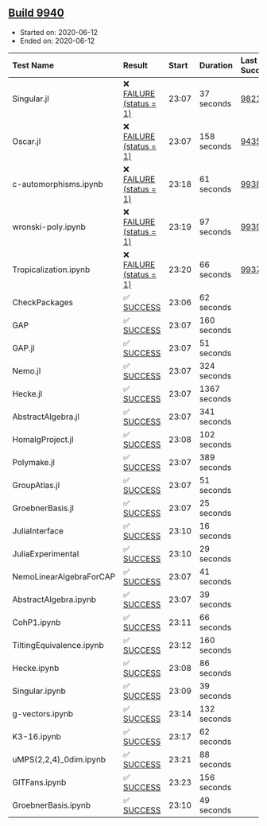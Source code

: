 ## [Build 9940](https://oscarci.mathematik.uni-kl.de/job/oscar/9940/)

* Started on: 2020-06-12
* Ended on: 2020-06-12

| Test Name    | Result | Start | Duration | Last Success | First Failure |
|:-------------|:-------|:------|:---------|:-------------|:--------------|
| Singular.jl | ❌ [FAILURE (status = 1)](https://oscarci.mathematik.uni-kl.de/job/oscar/9940/artifact/logs/build-9940/Singular.jl.log) | 23:07 | 37 seconds | [9821](https://oscarci.mathematik.uni-kl.de/job/oscar/9821/) | [9822](https://oscarci.mathematik.uni-kl.de/job/oscar/9822/) |
| Oscar.jl | ❌ [FAILURE (status = 1)](https://oscarci.mathematik.uni-kl.de/job/oscar/9940/artifact/logs/build-9940/Oscar.jl.log) | 23:07 | 158 seconds | [9435](https://oscarci.mathematik.uni-kl.de/job/oscar/9435/) | [9436](https://oscarci.mathematik.uni-kl.de/job/oscar/9436/) |
| c-automorphisms.ipynb | ❌ [FAILURE (status = 1)](https://oscarci.mathematik.uni-kl.de/job/oscar/9940/artifact/logs/build-9940/c-automorphisms.ipynb.log) | 23:18 | 61 seconds | [9938](https://oscarci.mathematik.uni-kl.de/job/oscar/9938/) | [9939](https://oscarci.mathematik.uni-kl.de/job/oscar/9939/) |
| wronski-poly.ipynb | ❌ [FAILURE (status = 1)](https://oscarci.mathematik.uni-kl.de/job/oscar/9940/artifact/logs/build-9940/wronski-poly.ipynb.log) | 23:19 | 97 seconds | [9939](https://oscarci.mathematik.uni-kl.de/job/oscar/9939/) | [9940](https://oscarci.mathematik.uni-kl.de/job/oscar/9940/) |
| Tropicalization.ipynb | ❌ [FAILURE (status = 1)](https://oscarci.mathematik.uni-kl.de/job/oscar/9940/artifact/logs/build-9940/Tropicalization.ipynb.log) | 23:20 | 66 seconds | [9937](https://oscarci.mathematik.uni-kl.de/job/oscar/9937/) | [9938](https://oscarci.mathematik.uni-kl.de/job/oscar/9938/) |
| CheckPackages | ✅ [SUCCESS](https://oscarci.mathematik.uni-kl.de/job/oscar/9940/artifact/logs/build-9940/CheckPackages.log) | 23:06 | 62 seconds |  |  |
| GAP | ✅ [SUCCESS](https://oscarci.mathematik.uni-kl.de/job/oscar/9940/artifact/logs/build-9940/GAP.log) | 23:07 | 160 seconds |  |  |
| GAP.jl | ✅ [SUCCESS](https://oscarci.mathematik.uni-kl.de/job/oscar/9940/artifact/logs/build-9940/GAP.jl.log) | 23:07 | 51 seconds |  |  |
| Nemo.jl | ✅ [SUCCESS](https://oscarci.mathematik.uni-kl.de/job/oscar/9940/artifact/logs/build-9940/Nemo.jl.log) | 23:07 | 324 seconds |  |  |
| Hecke.jl | ✅ [SUCCESS](https://oscarci.mathematik.uni-kl.de/job/oscar/9940/artifact/logs/build-9940/Hecke.jl.log) | 23:07 | 1367 seconds |  |  |
| AbstractAlgebra.jl | ✅ [SUCCESS](https://oscarci.mathematik.uni-kl.de/job/oscar/9940/artifact/logs/build-9940/AbstractAlgebra.jl.log) | 23:07 | 341 seconds |  |  |
| HomalgProject.jl | ✅ [SUCCESS](https://oscarci.mathematik.uni-kl.de/job/oscar/9940/artifact/logs/build-9940/HomalgProject.jl.log) | 23:08 | 102 seconds |  |  |
| Polymake.jl | ✅ [SUCCESS](https://oscarci.mathematik.uni-kl.de/job/oscar/9940/artifact/logs/build-9940/Polymake.jl.log) | 23:07 | 389 seconds |  |  |
| GroupAtlas.jl | ✅ [SUCCESS](https://oscarci.mathematik.uni-kl.de/job/oscar/9940/artifact/logs/build-9940/GroupAtlas.jl.log) | 23:07 | 51 seconds |  |  |
| GroebnerBasis.jl | ✅ [SUCCESS](https://oscarci.mathematik.uni-kl.de/job/oscar/9940/artifact/logs/build-9940/GroebnerBasis.jl.log) | 23:07 | 25 seconds |  |  |
| JuliaInterface | ✅ [SUCCESS](https://oscarci.mathematik.uni-kl.de/job/oscar/9940/artifact/logs/build-9940/JuliaInterface.log) | 23:10 | 16 seconds |  |  |
| JuliaExperimental | ✅ [SUCCESS](https://oscarci.mathematik.uni-kl.de/job/oscar/9940/artifact/logs/build-9940/JuliaExperimental.log) | 23:10 | 29 seconds |  |  |
| NemoLinearAlgebraForCAP | ✅ [SUCCESS](https://oscarci.mathematik.uni-kl.de/job/oscar/9940/artifact/logs/build-9940/NemoLinearAlgebraForCAP.log) | 23:07 | 41 seconds |  |  |
| AbstractAlgebra.ipynb | ✅ [SUCCESS](https://oscarci.mathematik.uni-kl.de/job/oscar/9940/artifact/logs/build-9940/AbstractAlgebra.ipynb.log) | 23:07 | 39 seconds |  |  |
| CohP1.ipynb | ✅ [SUCCESS](https://oscarci.mathematik.uni-kl.de/job/oscar/9940/artifact/logs/build-9940/CohP1.ipynb.log) | 23:11 | 66 seconds |  |  |
| TiltingEquivalence.ipynb | ✅ [SUCCESS](https://oscarci.mathematik.uni-kl.de/job/oscar/9940/artifact/logs/build-9940/TiltingEquivalence.ipynb.log) | 23:12 | 160 seconds |  |  |
| Hecke.ipynb | ✅ [SUCCESS](https://oscarci.mathematik.uni-kl.de/job/oscar/9940/artifact/logs/build-9940/Hecke.ipynb.log) | 23:08 | 86 seconds |  |  |
| Singular.ipynb | ✅ [SUCCESS](https://oscarci.mathematik.uni-kl.de/job/oscar/9940/artifact/logs/build-9940/Singular.ipynb.log) | 23:09 | 39 seconds |  |  |
| g-vectors.ipynb | ✅ [SUCCESS](https://oscarci.mathematik.uni-kl.de/job/oscar/9940/artifact/logs/build-9940/g-vectors.ipynb.log) | 23:14 | 132 seconds |  |  |
| K3-16.ipynb | ✅ [SUCCESS](https://oscarci.mathematik.uni-kl.de/job/oscar/9940/artifact/logs/build-9940/K3-16.ipynb.log) | 23:17 | 62 seconds |  |  |
| uMPS(2,2,4)_0dim.ipynb | ✅ [SUCCESS](https://oscarci.mathematik.uni-kl.de/job/oscar/9940/artifact/logs/build-9940/uMPS-2-2-4-_0dim.ipynb.log) | 23:21 | 88 seconds |  |  |
| GITFans.ipynb | ✅ [SUCCESS](https://oscarci.mathematik.uni-kl.de/job/oscar/9940/artifact/logs/build-9940/GITFans.ipynb.log) | 23:23 | 156 seconds |  |  |
| GroebnerBasis.ipynb | ✅ [SUCCESS](https://oscarci.mathematik.uni-kl.de/job/oscar/9940/artifact/logs/build-9940/GroebnerBasis.ipynb.log) | 23:10 | 49 seconds |  |  |
